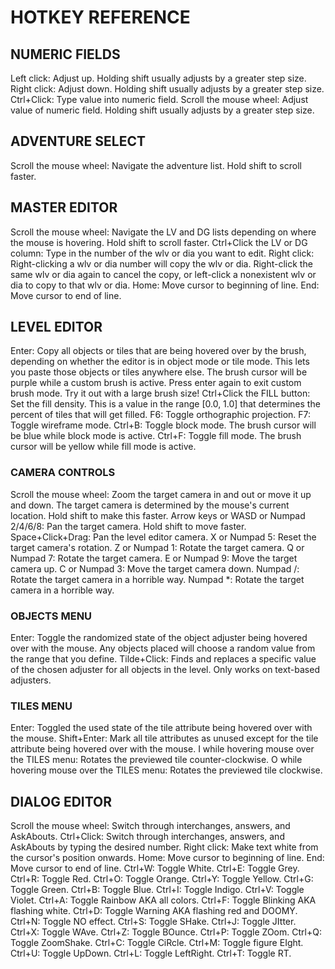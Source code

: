 # HOTKEY REFERENCE

## NUMERIC FIELDS

Left click: Adjust up. Holding shift usually adjusts by a greater step size.
Right click: Adjust down. Holding shift usually adjusts by a greater step size.
Ctrl+Click: Type value into numeric field.
Scroll the mouse wheel: Adjust value of numeric field. Holding shift usually adjusts by a greater step size.

## ADVENTURE SELECT

Scroll the mouse wheel: Navigate the adventure list. Hold shift to scroll faster.

## MASTER EDITOR

Scroll the mouse wheel: Navigate the LV and DG lists depending on where the mouse is hovering. Hold shift to scroll faster.
Ctrl+Click the LV or DG column: Type in the number of the wlv or dia you want to edit.
Right click: Right-clicking a wlv or dia number will copy the wlv or dia. Right-click the same wlv or dia again to cancel the copy, or left-click a nonexistent wlv or dia to copy to that wlv or dia.
Home: Move cursor to beginning of line.
End: Move cursor to end of line.

## LEVEL EDITOR

Enter: Copy all objects or tiles that are being hovered over by the brush, depending on whether the editor is in object mode or tile mode. This lets you paste those objects or tiles anywhere else. The brush cursor will be purple while a custom brush is active. Press enter again to exit custom brush mode. Try it out with a large brush size!
Ctrl+Click the FILL button: Set the fill density. This is a value in the range [0.0, 1.0] that determines the percent of tiles that will get filled.
F6: Toggle orthographic projection.
F7: Toggle wireframe mode.
Ctrl+B: Toggle block mode. The brush cursor will be blue while block mode is active.
Ctrl+F: Toggle fill mode. The brush cursor will be yellow while fill mode is active.

### CAMERA CONTROLS

Scroll the mouse wheel: Zoom the target camera in and out or move it up and down. The target camera is determined by the mouse's current location. Hold shift to make this faster.
Arrow keys or WASD or Numpad 2/4/6/8: Pan the target camera. Hold shift to move faster.
Space+Click+Drag: Pan the level editor camera.
X or Numpad 5: Reset the target camera's rotation.
Z or Numpad 1: Rotate the target camera.
Q or Numpad 7: Rotate the target camera.
E or Numpad 9: Move the target camera up.
C or Numpad 3: Move the target camera down.
Numpad /: Rotate the target camera in a horrible way.
Numpad *: Rotate the target camera in a horrible way.

### OBJECTS MENU

Enter: Toggle the randomized state of the object adjuster being hovered over with the mouse. Any objects placed will choose a random value from the range that you define.
Tilde+Click: Finds and replaces a specific value of the chosen adjuster for all objects in the level. Only works on text-based adjusters.

### TILES MENU

Enter: Toggled the used state of the tile attribute being hovered over with the mouse.
Shift+Enter: Mark all tile attributes as unused except for the tile attribute being hovered over with the mouse.
I while hovering mouse over the TILES menu: Rotates the previewed tile counter-clockwise.
O while hovering mouse over the TILES menu: Rotates the previewed tile clockwise.

## DIALOG EDITOR

Scroll the mouse wheel: Switch through interchanges, answers, and AskAbouts.
Ctrl+Click: Switch through interchanges, answers, and AskAbouts by typing the desired number.
Right click: Make text white from the cursor's position onwards.
Home: Move cursor to beginning of line.
End: Move cursor to end of line.
Ctrl+W: Toggle White.
Ctrl+E: Toggle Grey.
Ctrl+R: Toggle Red.
Ctrl+O: Toggle Orange.
Ctrl+Y: Toggle Yellow.
Ctrl+G: Toggle Green.
Ctrl+B: Toggle Blue.
Ctrl+I: Toggle Indigo.
Ctrl+V: Toggle Violet.
Ctrl+A: Toggle Rainbow AKA all colors.
Ctrl+F: Toggle Blinking AKA flashing white.
Ctrl+D: Toggle Warning AKA flashing red and DOOMY.
Ctrl+N: Toggle NO effect.
Ctrl+S: Toggle SHake.
Ctrl+J: Toggle JItter.
Ctrl+X: Toggle WAve.
Ctrl+Z: Toggle BOunce.
Ctrl+P: Toggle ZOom.
Ctrl+Q: Toggle ZoomShake.
Ctrl+C: Toggle CiRcle.
Ctrl+M: Toggle figure EIght.
Ctrl+U: Toggle UpDown.
Ctrl+L: Toggle LeftRight.
Ctrl+T: Toggle RT.